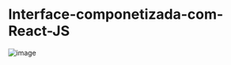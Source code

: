 # Interface-componetizada-com-React-JS

![image](https://user-images.githubusercontent.com/104389308/170366780-7fde696b-1879-4aa9-be9d-cbd58ec88b56.png)
